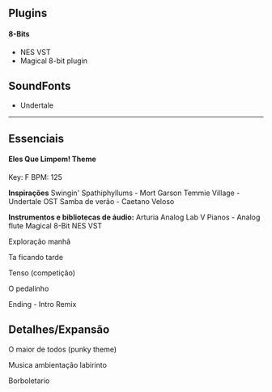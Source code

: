 
## Plugins

#### 8-Bits
- NES VST
- Magical 8-bit plugin



## SoundFonts
- Undertale




---
## Essenciais


#### Eles Que Limpem! Theme
Key: F
BPM: 125

**Inspirações**
Swingin' Spathiphyllums - Mort Garson
Temmie Village - Undertale OST
Samba de verão - Caetano Veloso

**Instrumentos e bibliotecas de áudio:**
Arturia Analog Lab V 
	Pianos - Analog flute
Magical 8-Bit
NES VST


Exploração manhã 

Ta ficando tarde  

Tenso (competição)

O pedalinho 

Ending - Intro Remix


## Detalhes/Expansão

O maior de todos (punky theme)

Musica ambientação labirinto

Borboletario